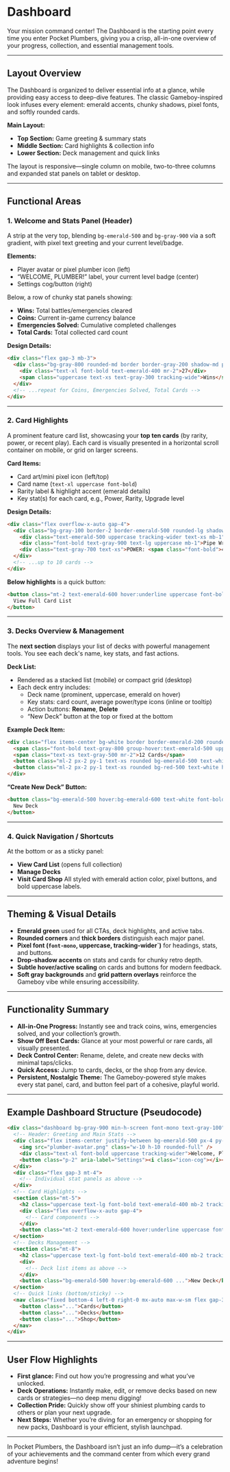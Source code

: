 # Dashboard

Your mission command center! The Dashboard is the starting point every time you enter Pocket Plumbers, giving you a crisp, all-in-one overview of your progress, collection, and essential management tools.

---

## Layout Overview

The Dashboard is organized to deliver essential info at a glance, while providing easy access to deep-dive features. The classic Gameboy-inspired look infuses every element: emerald accents, chunky shadows, pixel fonts, and softly rounded cards.

**Main Layout:**
- **Top Section:** Game greeting & summary stats
- **Middle Section:** Card highlights & collection info
- **Lower Section:** Deck management and quick links

The layout is responsive—single column on mobile, two-to-three columns and expanded stat panels on tablet or desktop.

---

## Functional Areas

### 1. Welcome and Stats Panel (Header)

A strip at the very top, blending `bg-emerald-500` and `bg-gray-900` via a soft gradient, with pixel text greeting and your current level/badge.

**Elements:**
- Player avatar or pixel plumber icon (left)
- “WELCOME, PLUMBER!” label, your current level badge (center)
- Settings cog/button (right)

Below, a row of chunky stat panels showing:
- **Wins:** Total battles/emergencies cleared
- **Coins:** Current in-game currency balance
- **Emergencies Solved:** Cumulative completed challenges
- **Total Cards:** Total collected card count

**Design Details:**
```html
<div class="flex gap-3 mb-3">
  <div class="bg-gray-800 rounded-md border border-gray-200 shadow-md px-6 py-3 flex items-center">
    <div class="text-xl font-bold text-emerald-400 mr-2">27</div>
    <span class="uppercase text-xs text-gray-300 tracking-wide">Wins</span>
  </div>
  <!-- ...repeat for Coins, Emergencies Solved, Total Cards -->
</div>
```

---

### 2. Card Highlights

A prominent feature card list, showcasing your **top ten cards** (by rarity, power, or recent play). Each card is visually presented in a horizontal scroll container on mobile, or grid on larger screens.

**Card Items:**
- Card art/mini pixel icon (left/top)
- Card name (`text-xl uppercase font-bold`)
- Rarity label & highlight accent (emerald details)
- Key stat(s) for each card, e.g., Power, Rarity, Upgrade level

**Design Details:**
```html
<div class="flex overflow-x-auto gap-4">
  <div class="bg-gray-100 border-2 border-emerald-500 rounded-lg shadow-lg px-4 py-3 min-w-[180px]">
    <div class="text-emerald-500 uppercase tracking-wider text-xs mb-1">Rare</div>
    <div class="font-bold text-gray-900 text-lg uppercase mb-1">Pipe Wrench</div>
    <div class="text-gray-700 text-xs">POWER: <span class="font-bold">42</span></div>
  </div>
  <!-- ...up to 10 cards -->
</div>
```

**Below highlights** is a quick button:
```html
<button class="mt-2 text-emerald-600 hover:underline uppercase font-bold tracking-wider">
  View Full Card List
</button>
```

---

### 3. Decks Overview & Management

The **next section** displays your list of decks with powerful management tools. You see each deck's name, key stats, and fast actions.

**Deck List:**
- Rendered as a stacked list (mobile) or compact grid (desktop)
- Each deck entry includes:
  - Deck name (prominent, uppercase, emerald on hover)
  - Key stats: card count, average power/type icons (inline or tooltip)
  - Action buttons: **Rename**, **Delete**
  - “New Deck” button at the top or fixed at the bottom

**Example Deck Item:**
```html
<div class="flex items-center bg-white border border-emerald-200 rounded-lg px-3 py-2 mb-2 shadow transition hover:border-emerald-400 group">
  <span class="font-bold text-gray-800 group-hover:text-emerald-500 uppercase flex-1">Leak Busters</span>
  <span class="text-xs text-gray-500 mr-2">12 Cards</span>
  <button class="ml-2 px-2 py-1 text-xs rounded bg-emerald-500 text-white hover:bg-emerald-400 border border-emerald-700 tracking-wider">Rename</button>
  <button class="ml-2 px-2 py-1 text-xs rounded bg-red-500 text-white hover:bg-red-400 border border-red-700">Delete</button>
</div>
```

**“Create New Deck” Button:**
```html
<button class="bg-emerald-500 hover:bg-emerald-600 text-white font-bold rounded shadow border-2 border-emerald-700 px-4 py-2 uppercase tracking-widest mt-2">
  New Deck
</button>
```

---

### 4. Quick Navigation / Shortcuts

At the bottom or as a sticky panel:
- **View Card List** (opens full collection)
- **Manage Decks**
- **Visit Card Shop**
All styled with emerald action color, pixel buttons, and bold uppercase labels.

---

## Theming & Visual Details

- **Emerald green** used for all CTAs, deck highlights, and active tabs.
- **Rounded corners** and **thick borders** distinguish each major panel.
- **Pixel font (`font-mono`, uppercase, tracking-wider`)** for headings, stats, and buttons.
- **Drop-shadow accents** on stats and cards for chunky retro depth.
- **Subtle hover/active scaling** on cards and buttons for modern feedback.
- **Soft gray backgrounds** and **grid pattern overlays** reinforce the Gameboy vibe while ensuring accessibility.

---

## Functionality Summary

- **All-in-One Progress:** Instantly see and track coins, wins, emergencies solved, and your collection’s growth.
- **Show Off Best Cards:** Glance at your most powerful or rare cards, all visually presented.
- **Deck Control Center:** Rename, delete, and create new decks with minimal taps/clicks.
- **Quick Access:** Jump to cards, decks, or the shop from any device.
- **Persistent, Nostalgic Theme:** The Gameboy-powered style makes every stat panel, card, and button feel part of a cohesive, playful world.

---

## Example Dashboard Structure (Pseudocode)

```html
<div class="dashboard bg-gray-900 min-h-screen font-mono text-gray-100">
  <!-- Header: Greeting and Main Stats -->
  <div class="flex items-center justify-between bg-emerald-500 px-4 py-3 rounded-b-lg shadow-lg">
    <img src="plumber-avatar.png" class="w-10 h-10 rounded-full" />
    <div class="text-xl font-bold uppercase tracking-wider">Welcome, Plumber!</div>
    <button class="p-2" aria-label="Settings"><i class="icon-cog"></i></button>
  </div>
  <div class="flex gap-3 mt-4">
    <!-- Individual stat panels as above -->
  </div>
  <!-- Card Highlights -->
  <section class="mt-5">
    <h2 class="uppercase text-lg font-bold text-emerald-400 mb-2 tracking-wide">Top Cards</h2>
    <div class="flex overflow-x-auto gap-4">
      <!-- Card components -->
    </div>
    <button class="mt-2 text-emerald-600 hover:underline uppercase font-bold tracking-wider">View Full Card List</button>
  </section>
  <!-- Decks Management -->
  <section class="mt-8">
    <h2 class="uppercase text-lg font-bold text-emerald-400 mb-2 tracking-wide">My Decks</h2>
    <div>
      <!-- Deck list items as above -->
    </div>
    <button class="bg-emerald-500 hover:bg-emerald-600 ...">New Deck</button>
  </section>
  <!-- Quick links (bottom/sticky) -->
  <nav class="fixed bottom-4 left-0 right-0 mx-auto max-w-sm flex gap-3 justify-center">
    <button class="...">Cards</button>
    <button class="...">Decks</button>
    <button class="...">Shop</button>
  </nav>
</div>
```

---

## User Flow Highlights

- **First glance:** Find out how you’re progressing and what you’ve unlocked.
- **Deck Operations:** Instantly make, edit, or remove decks based on new cards or strategies—no deep menu digging!
- **Collection Pride:** Quickly show off your shiniest plumbing cards to others or plan your next upgrade.
- **Next Steps:** Whether you’re diving for an emergency or shopping for new packs, Dashboard is your efficient, stylish launchpad.

---

In Pocket Plumbers, the Dashboard isn’t just an info dump—it’s a celebration of your achievements and the command center from which every grand adventure begins!